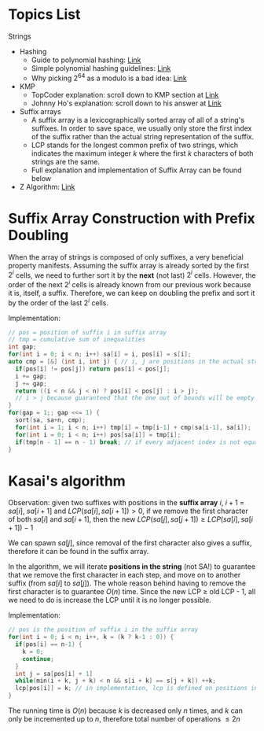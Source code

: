 # Topics List

Strings

- Hashing
  - Guide to polynomial hashing: [Link](https://www.mii.lt/olympiads_in_informatics/pdf/INFOL119.pdf)
  - Simple polynomial hashing guidelines: [Link](https://codeforces.com/blog/entry/52697)
  - Why picking $2^{64}$ as a modulo is a bad idea: [Link](https://codeforces.com/blog/entry/4898)
- KMP
  - TopCoder explanation: scroll down to KMP section at [Link](https://www.topcoder.com/community/competitive-programming/tutorials/introduction-to-string-searching-algorithms/)
  - Johnny Ho's explanation: scroll down to his answer at [Link](https://www.quora.com/Why-is-the-time-complexity-of-the-Knuth-Morris-Pratt-algorithm-O-n)
- Suffix arrays
  - A suffix array is a lexicographically sorted array of all of a string's suffixes. In order to save space, we usually only store the first index of the suffix rather than the actual string representation of the suffix.
  - LCP stands for the longest common prefix of two strings, which indicates the maximum integer $k$ where the first $k$ characters of both strings are the same.
  - Full explanation and implementation of Suffix Array can be found below
- Z Algorithm: [Link](https://www.hackerearth.com/practice/algorithms/string-algorithm/z-algorithm/tutorial/)

# Suffix Array Construction with Prefix Doubling

When the array of strings is composed of only suffixes, a very beneficial property manifests. Assuming the suffix array is already sorted by the first $2^i$ cells, we need to further sort it by the **next** (not last) $2^i$ cells. However, the order of the next $2^i$ cells is already known from our previous work because it is, itself, a suffix. Therefore, we can keep on doubling the prefix and sort it by the order of the last $2^i$ cells.

Implementation:

```c
// pos = position of suffix i in suffix array
// tmp = cumulative sum of inequalities
int gap;
for(int i = 0; i < n; i++) sa[i] = i, pos[i] = s[i];
auto cmp = [&] (int i, int j) { // i, j are positions in the actual string
  if(pos[i] != pos[j]) return pos[i] < pos[j];
  i += gap;
  j += gap;
  return ((i < n && j < n) ? pos[i] < pos[j] : i > j);
  // i > j because guaranteed that the one out of bounds will be empty from right after the gap is added (since positions denote START of the suffix), therefore simply index comparison is OK
}
for(gap = 1;; gap <<= 1) {
  sort(sa, sa+n, cmp);
  for(int i = 1; i < n; i++) tmp[i] = tmp[i-1] + cmp(sa[i-1], sa[i]);
  for(int i = 0; i < n; i++) pos[sa[i]] = tmp[i];
  if(tmp[n - 1] == n - 1) break; // if every adjacent index is not equal (sorted completely)
}
```

# Kasai's algorithm

Observation: given two suffixes with positions in the **suffix array** $i$, $i+1$ = $sa[i]$, $sa[i+1]$ and $LCP(sa[i], sa[i+1]) > 0$, if we remove the first character of both $sa[i]$ and $sa[i+1]$, then the new $LCP(sa[j], sa[j+1]) \geq LCP(sa[i], sa[i+1]) - 1$

We can spawn $sa[j]$, since removal of the first character also gives a suffix, therefore it can be found in the suffix array.

In the algorithm, we will iterate **positions in the string** (not SA!) to guarantee that we remove the first character in each step, and move on to another suffix (from $sa[i]$ to $sa[j]$). The whole reason behind having to remove the first character is to guarantee $O(n)$ time. Since the new LCP ≥ old LCP - 1, all we need to do is increase the LCP until it is no longer possible.

Implementation:

```c
// pos is the position of suffix i in the suffix array
for(int i = 0; i < n; i++, k = (k ? k-1 : 0)) {
  if(pos[i] == n-1) {
    k = 0;
    continue;
  }
  int j = sa[pos[i] + 1]
  while(min(i + k, j + k) < n && s[i + k] == s[j + k]) ++k;
  lcp[pos[i]] = k; // in implementation, lcp is defined on positions in SA rather than strings themselves
}
```

The running time is $O(n)$ because $k$ is decreased only $n$ times, and $k$ can only be incremented up to $n$, therefore total number of operations $\leq 2n$
